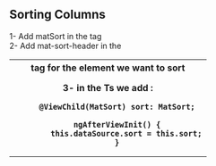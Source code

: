 ## Sorting Columns

1- Add matSort in the <table> tag </br>
2- Add mat-sort-header in the <th> tag for the element we want to sort

3- in the Ts we add :

        @ViewChild(MatSort) sort: MatSort;

        ngAfterViewInit() {
            this.dataSource.sort = this.sort;
        }